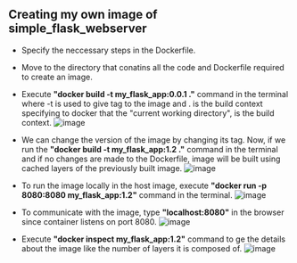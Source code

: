 ## Creating my own image of simple_flask_webserver
- Specify the neccessary steps in the Dockerfile.
- Move to the directory that conatins all the code and Dockerfile required to create an image.
- Execute **"docker build -t my_flask_app:0.0.1 ."** command in the terminal where -t is used to give tag to the image and . is the build context specifying to docker that the "current working directory", is the build context.
![image](https://github.com/swatipal1010/Docker_practical/assets/110754474/57e026cf-c117-4286-8239-ac3a1fc609d0)
- We can change the version of the image by changing its tag. Now, if we run the **"docker build -t my_flask_app:1.2 ."** command in the terminal and if no changes are made to the Dockerfile, image will be built using cached layers of the previously built image.
![image](https://github.com/swatipal1010/Docker_practical/assets/110754474/2ae0087f-d298-4db8-81b4-071b6d01ed76)
- To run the image locally in the host image, execute **"docker run -p 8080:8080 my_flask_app:1.2"** command in the terminal.
![image](https://github.com/swatipal1010/Docker_practical/assets/110754474/a7bbbb7c-311a-47b7-8fa8-9578175aa630)
- To communicate with the image, type **"localhost:8080"** in the browser since container listens on port 8080.
![image](https://github.com/swatipal1010/Docker_practical/assets/110754474/7c71e4f7-b340-43cb-93b6-f30ab246f171)

- Execute **"docker inspect my_flask_app:1.2"** command to ge the details about the image like the number of layers it is composed of.
![image](https://github.com/swatipal1010/Docker_practical/assets/110754474/19be6a50-9f83-41c5-a1a2-11712e878f1a)





 
